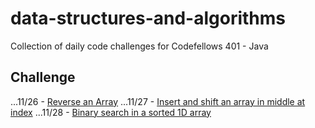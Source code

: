 # data-structures-and-algorithms
Collection of daily code challenges for Codefellows 401 - Java

## Challenge
...11/26 - [Reverse an Array](assets/challenge_readmes/ArrayReverse.md)
...11/27 - [Insert and shift an array in middle at index](assets/challenge_readmes/ArrayShift.md)
...11/28 - [Binary search in a sorted 1D array](assets/challenge_readmes/BinarySearch.md)



